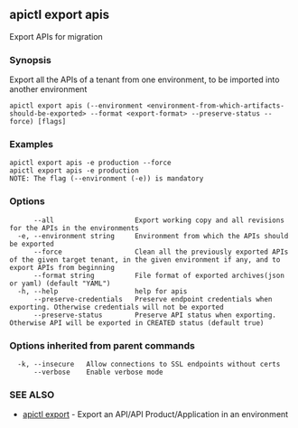 ## apictl export apis

Export APIs for migration

### Synopsis

Export all the APIs of a tenant from one environment, to be imported into another environment

```
apictl export apis (--environment <environment-from-which-artifacts-should-be-exported> --format <export-format> --preserve-status --force) [flags]
```

### Examples

```
apictl export apis -e production --force
apictl export apis -e production
NOTE: The flag (--environment (-e)) is mandatory
```

### Options

```
      --all                    Export working copy and all revisions for the APIs in the environments 
  -e, --environment string     Environment from which the APIs should be exported
      --force                  Clean all the previously exported APIs of the given target tenant, in the given environment if any, and to export APIs from beginning
      --format string          File format of exported archives(json or yaml) (default "YAML")
  -h, --help                   help for apis
      --preserve-credentials   Preserve endpoint credentials when exporting. Otherwise credentials will not be exported
      --preserve-status        Preserve API status when exporting. Otherwise API will be exported in CREATED status (default true)
```

### Options inherited from parent commands

```
  -k, --insecure   Allow connections to SSL endpoints without certs
      --verbose    Enable verbose mode
```

### SEE ALSO

* [apictl export](apictl_export.md)	 - Export an API/API Product/Application in an environment

